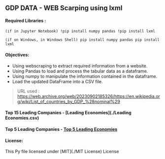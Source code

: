 ## GDP DATA - WEB Scarping using lxml

#### Required Libraries :

`(if in Jupyter Notebook)
!pip install numpy pandas
!pip install lxml`

`(if on Windows, in Windows Shell)
pip install numpy pandas
pip install lxml`


#### Objectives:
- Using webscraping to extract required information from a website.
- Using Pandas to load and process the tabular data as a dataframe.
- Using numpy to manipulate the information contained in the dataframe.
- Load the updated DataFrame into a CSV file.

> URL used : https://web.archive.org/web/20230902185326/https://en.wikipedia.org/wiki/List_of_countries_by_GDP_%28nominal%29

#### Top 15 Leading Companies - [Leading Economies](./Leading Economies.csv)

#### Top 5 Leading Companies - [Top 5 Leading Economies](./top5.csv)

#### License:
This Py file licensed under [MIT](./MIT License) License
